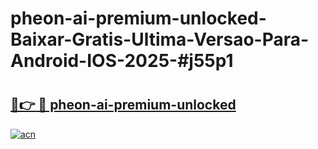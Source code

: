 # pheon-ai-premium-unlocked-Baixar-Gratis-Ultima-Versao-Para-Android-IOS-2025-#j55p1

# <h2><a href="https://ainizakaria.my?title=pheon-ai-premium-unlocked&ref=22M">🔗👉 🔴 pheon-ai-premium-unlocked</a></h2>

[![acn](https://github.com/user-attachments/assets/0f9c940e-d8b0-45ae-aac7-cd30a18b3e1c)](https://ainizakaria.my?title=pheon-ai-premium-unlocked&ref=22M)

